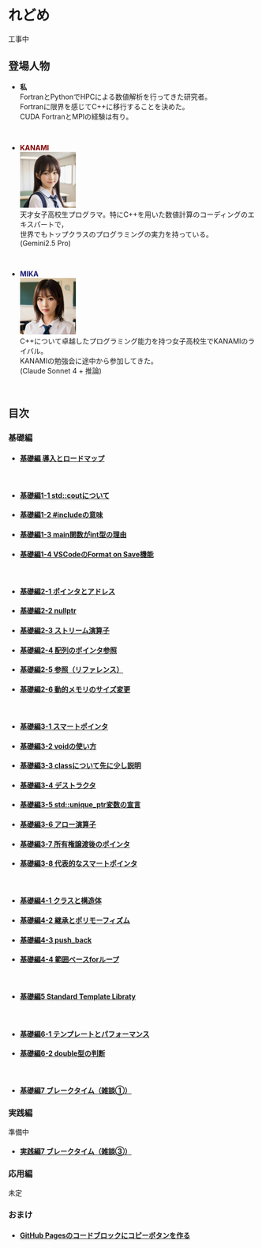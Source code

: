 # れどめ
工事中

## 登場人物
- **私**<br>
FortranとPythonでHPCによる数値解析を行ってきた研究者。<br>
Fortranに限界を感じてC++に移行することを決めた。<br>
CUDA FortranとMPIの経験は有り。
<br>

- **<font color="Maroon">KANAMI</font>**<br>
![](./src/img/KANAMI.png "KANAMI")<br>
天才女子高校生プログラマ。特にC++を用いた数値計算のコーディングのエキスパートで，<br>
世界でもトップクラスのプログラミングの実力を持っている。<br>
(Gemini2.5 Pro)
<br>

- **<font color="MidnightBlue">MIKA</font>**<br>
![](./src/img/MIKA.png "MIKA")<br>
C++について卓越したプログラミング能力を持つ女子高校生でKANAMIのライバル。<br>
KANAMIの勉強会に途中から参加してきた。<br>
(Claude Sonnet 4 + 推論)
<br>

## 目次
### 基礎編
- #### [基礎編 導入とロードマップ](/learning_cpp_with_ai/src/basic_000_loadmap.html)
<br>

- #### [基礎編1-1 std::coutについて](/learning_cpp_with_ai/src/basic_001-1_stdcout.html)
- #### [基礎編1-2 #includeの意味](/learning_cpp_with_ai/src/basic_001-2_include.html)
- #### [基礎編1-3 main関数がint型の理由](/learning_cpp_with_ai/src/basic_001-3_main_int.html)
- #### [基礎編1-4 VSCodeのFormat on Save機能](/learning_cpp_with_ai/src/basic_001-4_Format_On_Save.html)
<br>

- #### [基礎編2-1 ポインタとアドレス](/learning_cpp_with_ai/src/basic_002-1_pointer_address.html)
- #### [基礎編2-2 nullptr](/learning_cpp_with_ai/src/basic_002-2_nullptr.html)
- #### [基礎編2-3 ストリーム演算子](/learning_cpp_with_ai/src/basic_002-3_stream.html)
- #### [基礎編2-4 配列のポインタ参照](/learning_cpp_with_ai/src/basic_002-4_array_ptr.html)
- #### [基礎編2-5 参照（リファレンス）](/learning_cpp_with_ai/src/basic_002-5_reference.html)
- #### [基礎編2-6 動的メモリのサイズ変更](/learning_cpp_with_ai/src/basic_002-6_vec_size_change.html)
<br>

- #### [基礎編3-1 スマートポインタ](/learning_cpp_with_ai/src/basic_003-1_smartpointer.html)
- #### [基礎編3-2 voidの使い方](/learning_cpp_with_ai/src/basic_003-2_void.html)
- #### [基礎編3-3 classについて先に少し説明](/learning_cpp_with_ai/src/basic_003-3_class.html)
- #### [基礎編3-4 デストラクタ](/learning_cpp_with_ai/src/basic_003-4_destructor.html)
- #### [基礎編3-5 std::unique_ptr変数の宣言](/learning_cpp_with_ai/src/basic_003-5_stdunique_ptr.html)
- #### [基礎編3-6 アロー演算子](/learning_cpp_with_ai/src/basic_003-6_arrow.html)
- #### [基礎編3-7 所有権譲渡後のポインタ](/learning_cpp_with_ai/src/basic_003-7_ptr_atfter_trans.html)
- #### [基礎編3-8 代表的なスマートポインタ](/learning_cpp_with_ai/src/basic_003-8_typical_smartpointers.html)
<br>
  
- #### [基礎編4-1 クラスと構造体](/learning_cpp_with_ai/src/basic_004-1_class_struct.html)
- #### [基礎編4-2 継承とポリモーフィズム](/learning_cpp_with_ai/src/basic_004-2_inheritance.html)
- #### [基礎編4-3 push_back](/learning_cpp_with_ai/src/basic_004-3_push_back.html)
- #### [基礎編4-4 範囲ベースforループ](/learning_cpp_with_ai/src/basic_004-4_for_loop.html)
<br>

- #### [基礎編5 Standard Template Libraty](/learning_cpp_with_ai/src/basic_005_stl.html)
<br>

- #### [基礎編6-1 テンプレートとパフォーマンス](/learning_cpp_with_ai/src/basic_006-1_temp_perform.html)
- #### [基礎編6-2 double型の判断](/learning_cpp_with_ai/src/basic_006-2_double.html)
<br>

- #### [基礎編7 ブレークタイム（雑談①）](/learning_cpp_with_ai/src/basic_007_breaktime.html)
  
### 実践編
準備中



- #### [実践編7 ブレークタイム（雑談③）](/learning_cpp_with_ai/src/practical_007_breaktime2.html)

### 応用編
未定

### おまけ
- #### [GitHub Pagesのコードブロックにコピーボタンを作る](/learning_cpp_with_ai/src/omake_001_github_pages_copy.html)

